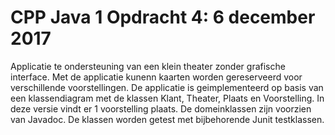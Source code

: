 # CPP Java 1 Opdracht 4: 6 december 2017

Applicatie te ondersteuning van een klein theater zonder grafische interface. Met de applicatie kunenn kaarten 
worden gereserveerd voor verschillende voorstellingen. De applicatie is geimplementeerd op basis van een 
klassendiagram met de klassen Klant, Theater, Plaats en Voorstelling. In deze versie vindt er 1 voorstelling plaats. 
De domeinklassen zijn voorzien van Javadoc.
De klassen worden getest met bijbehorende Junit testklassen.
